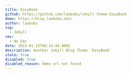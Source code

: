 ```yaml
---
title: EasyBook
github: https://github.com/laobubu/jekyll-theme-EasyBook
demo: https://blog.laobubu.net/
author: laobubu
ssg:
  - Jekyll
cms:
  - No Cms
date: 2015-01-15T06:14:44.000Z
description: Another Jekyll Blog Theme 'EasyBook'
stale: true
disabled: true
disabled_reason: demo url not found
---
```

